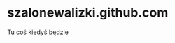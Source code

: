 # szalonewalizki.github.com

<!DOCTYPE html>
<html lang="en">
<head>
    <meta charset="UTF-8">
    <title>Szalone Walizki</title>
</head>
<body>
    Tu coś kiedyś będzie
</body>
</html>
